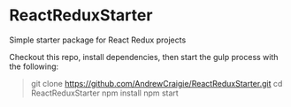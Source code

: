 # ReactReduxStarter
Simple starter package for React Redux projects



Checkout this repo, install dependencies, then start the gulp process with the following:
> git clone https://github.com/AndrewCraigie/ReactReduxStarter.git
> cd ReactReduxStarter
> npm install
> npm start
